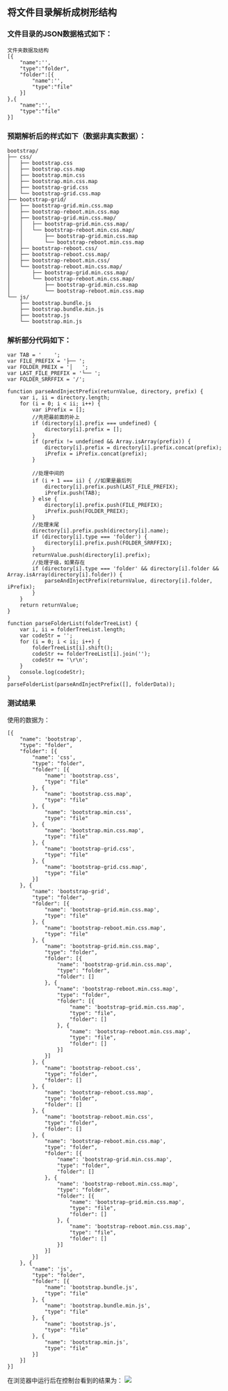 ## 将文件目录解析成树形结构
### 文件目录的JSON数据格式如下：

<pre><code>文件夹数据及结构
[{
	"name":'',
	"type":"folder",
	"folder":[{
		"name":'',
		"type":"file"
	}]
},{
	"name":'',
	"type":"file"
}]
</code></pre>

### 预期解析后的样式如下（数据非真实数据）：
<pre><code>bootstrap/
├── css/
│   ├── bootstrap.css
│   ├── bootstrap.css.map
│   ├── bootstrap.min.css
│   ├── bootstrap.min.css.map
│   ├── bootstrap-grid.css
│   └── bootstrap-grid.css.map
├── bootstrap-grid/
│   ├── bootstrap-grid.min.css.map
│   ├── bootstrap-reboot.min.css.map
│   ├── bootstrap-grid.min.css.map/
│   │   ├── bootstrap-grid.min.css.map/
│   │   └── bootstrap-reboot.min.css.map/
│   │       ├── bootstrap-grid.min.css.map
│   │       └── bootstrap-reboot.min.css.map
│   ├── bootstrap-reboot.css/
│   ├── bootstrap-reboot.css.map/
│   ├── bootstrap-reboot.min.css/
│   └── bootstrap-reboot.min.css.map/
│       ├── bootstrap-grid.min.css.map/
│       └── bootstrap-reboot.min.css.map/
│           ├── bootstrap-grid.min.css.map
│           └── bootstrap-reboot.min.css.map
└── js/
    ├── bootstrap.bundle.js
    ├── bootstrap.bundle.min.js
    ├── bootstrap.js
    └── bootstrap.min.js
</code></pre>

### 解析部分代码如下：
<pre><code>var TAB = '    ';
var FILE_PREFIX = '├── ';
var FOLDER_PREIX = '│   ';
var LAST_FILE_PREFIX = '└── ';
var FOLDER_SRRFFIX = '/';

function parseAndInjectPrefix(returnValue, directory, prefix) {
    var i, ii = directory.length;
    for (i = 0; i < ii; i++) {
        var iPrefix = [];
        //先把最前面的补上
        if (directory[i].prefix === undefined) {
            directory[i].prefix = [];
        }
        if (prefix != undefined && Array.isArray(prefix)) {
            directory[i].prefix = directory[i].prefix.concat(prefix);
            iPrefix = iPrefix.concat(prefix);
        }

        //处理中间的
        if (i + 1 === ii) { //如果是最后列
            directory[i].prefix.push(LAST_FILE_PREFIX);
            iPrefix.push(TAB);
        } else {
            directory[i].prefix.push(FILE_PREFIX);
            iPrefix.push(FOLDER_PREIX);
        }
        //处理末尾
        directory[i].prefix.push(directory[i].name);
        if (directory[i].type === 'folder') {
            directory[i].prefix.push(FOLDER_SRRFFIX);
        }
        returnValue.push(directory[i].prefix);
        //处理子级，如果存在
        if (directory[i].type === 'folder' && directory[i].folder && Array.isArray(directory[i].folder)) {
            parseAndInjectPrefix(returnValue, directory[i].folder, iPrefix);
        }
    }
    return returnValue;
}

function parseFolderList(folderTreeList) {
    var i, ii = folderTreeList.length;
    var codeStr = '';
    for (i = 0; i < ii; i++) {
        folderTreeList[i].shift();
        codeStr += folderTreeList[i].join('');
        codeStr += '\r\n';
    }
    console.log(codeStr);
}
parseFolderList(parseAndInjectPrefix([], folderData));</code></pre>

### 测试结果
使用的数据为：
<pre><code>[{
    "name": 'bootstrap',
    "type": "folder",
    "folder": [{
        "name": 'css',
        "type": "folder",
        "folder": [{
            "name": 'bootstrap.css',
            "type": "file"
        }, {
            "name": 'bootstrap.css.map',
            "type": "file"
        }, {
            "name": 'bootstrap.min.css',
            "type": "file"
        }, {
            "name": 'bootstrap.min.css.map',
            "type": "file"
        }, {
            "name": 'bootstrap-grid.css',
            "type": "file"
        }, {
            "name": 'bootstrap-grid.css.map',
            "type": "file"
        }]
    }, {
        "name": 'bootstrap-grid',
        "type": "folder",
        "folder": [{
            "name": 'bootstrap-grid.min.css.map',
            "type": "file"
        }, {
            "name": 'bootstrap-reboot.min.css.map',
            "type": "file"
        }, {
            "name": 'bootstrap-grid.min.css.map',
            "type": "folder",
            "folder": [{
                "name": 'bootstrap-grid.min.css.map',
                "type": "folder",
                "folder": []
            }, {
                "name": 'bootstrap-reboot.min.css.map',
                "type": "folder",
                "folder": [{
                    "name": 'bootstrap-grid.min.css.map',
                    "type": "file",
                    "folder": []
                }, {
                    "name": 'bootstrap-reboot.min.css.map',
                    "type": "file",
                    "folder": []
                }]
            }]
        }, {
            "name": 'bootstrap-reboot.css',
            "type": "folder",
            "folder": []
        }, {
            "name": 'bootstrap-reboot.css.map',
            "type": "folder",
            "folder": []
        }, {
            "name": 'bootstrap-reboot.min.css',
            "type": "folder",
            "folder": []
        }, {
            "name": 'bootstrap-reboot.min.css.map',
            "type": "folder",
            "folder": [{
                "name": 'bootstrap-grid.min.css.map',
                "type": "folder",
                "folder": []
            }, {
                "name": 'bootstrap-reboot.min.css.map',
                "type": "folder",
                "folder": [{
                    "name": 'bootstrap-grid.min.css.map',
                    "type": "file",
                    "folder": []
                }, {
                    "name": 'bootstrap-reboot.min.css.map',
                    "type": "file",
                    "folder": []
                }]
            }]
        }]
    }, {
        "name": 'js',
        "type": "folder",
        "folder": [{
            "name": 'bootstrap.bundle.js',
            "type": "file"
        }, {
            "name": 'bootstrap.bundle.min.js',
            "type": "file"
        }, {
            "name": 'bootstrap.js',
            "type": "file"
        }, {
            "name": 'bootstrap.min.js',
            "type": "file"
        }]
    }]
}]</code></pre>

在浏览器中运行后在控制台看到的结果为：
![](../assert/img/folderTree.jpg)
